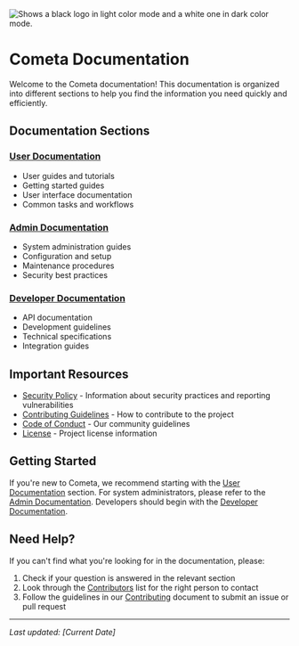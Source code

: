<picture>
  <source media="(prefers-color-scheme: dark)" srcset="https://raw.githubusercontent.com/cometa-rocks/cometa_documentation/main/img/logos/COMETAROCKS_LogoEslog_Y_W.png">
  <source media="(prefers-color-scheme: light)" srcset="https://raw.githubusercontent.com/cometa-rocks/cometa_documentation/main/img/logos/COMETAROCKS_LogoEslog_Y_B.png">
  <img alt="Shows a black logo in light color mode and a white one in dark color mode." src="https://raw.githubusercontent.com/cometa-rocks/cometa_documentation/main/img/logos/COMETAROCKS_LogoEslog_Y_B.png">
</picture>

# Cometa Documentation

Welcome to the Cometa documentation! This documentation is organized into different sections to help you find the information you need quickly and efficiently.

## Documentation Sections

### [User Documentation](user/)
- User guides and tutorials
- Getting started guides
- User interface documentation
- Common tasks and workflows

### [Admin Documentation](admin/)
- System administration guides
- Configuration and setup
- Maintenance procedures
- Security best practices

### [Developer Documentation](developer/)
- API documentation
- Development guidelines
- Technical specifications
- Integration guides

## Important Resources

- [Security Policy](SECURITY.md) - Information about security practices and reporting vulnerabilities
- [Contributing Guidelines](../CONTRIBUTING.md) - How to contribute to the project
- [Code of Conduct](../CODE_OF_CONDUCT.md) - Our community guidelines
- [License](../LICENSE) - Project license information

## Getting Started

If you're new to Cometa, we recommend starting with the [User Documentation](user/) section. For system administrators, please refer to the [Admin Documentation](admin/). Developers should begin with the [Developer Documentation](developer/).

## Need Help?

If you can't find what you're looking for in the documentation, please:
1. Check if your question is answered in the relevant section
2. Look through the [Contributors](../CONTRIBUTORS.md) list for the right person to contact
3. Follow the guidelines in our [Contributing](../CONTRIBUTING.md) document to submit an issue or pull request

---

*Last updated: [Current Date]* 